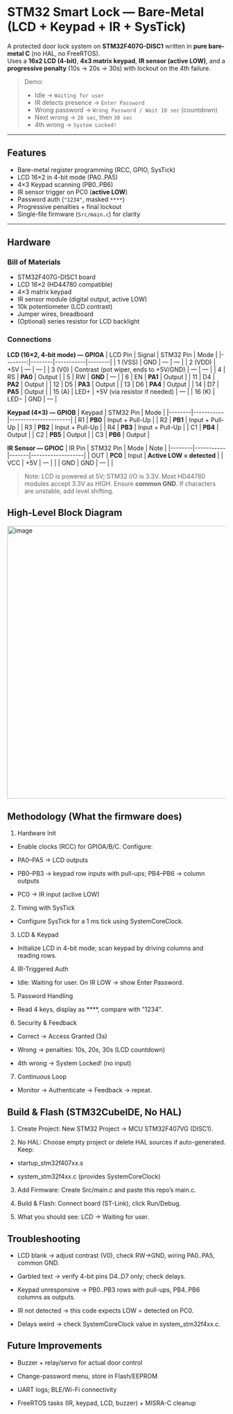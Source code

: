 # STM32 Smart Lock — Bare-Metal (LCD + Keypad + IR + SysTick)

A protected door lock system on **STM32F407G-DISC1** written in **pure bare-metal C** (no HAL, no FreeRTOS).  
Uses a **16x2 LCD (4-bit)**, **4x3 matrix keypad**, **IR sensor (active LOW)**, and a **progressive penalty** (10s → 20s → 30s) with lockout on the 4th failure.

> Demo:  
> - Idle → `Waiting for user`  
> - IR detects presence → `Enter Password`  
> - Wrong password → `Wrong Password / Wait 10 sec` (countdown)  
> - Next wrong → `20 sec`, then `30 sec`  
> - 4th wrong → `System Locked!`

---

## Features
- Bare-metal register programming (RCC, GPIO, SysTick)
- LCD 16×2 in 4-bit mode (PA0..PA5)
- 4×3 Keypad scanning (PB0..PB6)
- IR sensor trigger on PC0 (**active LOW**)
- Password auth (`"1234"`, masked `****`)
- Progressive penalties + final lockout
- Single-file firmware (`Src/main.c`) for clarity

---

## Hardware

### Bill of Materials
- STM32F407G-DISC1 board
- LCD 16×2 (HD44780 compatible)
- 4×3 matrix keypad
- IR sensor module (digital output, active LOW)
- 10k potentiometer (LCD contrast)
- Jumper wires, breadboard
- (Optional) series resistor for LCD backlight

### Connections

**LCD (16×2, 4-bit mode) — GPIOA**
| LCD Pin | Signal | STM32 Pin | Mode   |
|--------:|--------|-----------|--------|
| 1 (VSS) | GND    | —         | —      |
| 2 (VDD) | +5V    | —         | —      |
| 3 (V0)  | Contrast (pot wiper, ends to +5V/GND) | — | — |
| 4       | RS     | **PA0**   | Output |
| 5       | RW     | **GND**   | —      |
| 6       | EN     | **PA1**   | Output |
| 11      | D4     | **PA2**   | Output |
| 12      | D5     | **PA3**   | Output |
| 13      | D6     | **PA4**   | Output |
| 14      | D7     | **PA5**   | Output |
| 15 (A)  | LED+   | +5V (via resistor if needed) | — |
| 16 (K)  | LED−   | GND       | —      |

**Keypad (4×3) — GPIOB**
| Keypad | STM32 Pin | Mode                 |
|--------|-----------|----------------------|
| R1     | **PB0**   | Input + Pull-Up      |
| R2     | **PB1**   | Input + Pull-Up      |
| R3     | **PB2**   | Input + Pull-Up      |
| R4     | **PB3**   | Input + Pull-Up      |
| C1     | **PB4**   | Output               |
| C2     | **PB5**   | Output               |
| C3     | **PB6**   | Output               |

**IR Sensor — GPIOC**
| IR Pin | STM32 Pin | Mode  | Note              |
|--------|-----------|-------|-------------------|
| OUT    | **PC0**   | Input | **Active LOW = detected** |
| VCC    | +5V       | —     |                   |
| GND    | GND       | —     |                   |

> Note: LCD is powered at 5V; STM32 I/O is 3.3V. Most HD44780 modules accept 3.3V as HIGH. Ensure **common GND**. If characters are unstable, add level shifting.


## High-Level Block Diagram



<img width="1101" height="628" alt="image" src="https://github.com/user-attachments/assets/5f2d7aab-5896-4771-a4ca-e00f18200e87" />




## Methodology (What the firmware does)
1. Hardware Init
- Enable clocks (RCC) for GPIOA/B/C. Configure:

- PA0–PA5 → LCD outputs

- PB0–PB3 → keypad row inputs with pull-ups; PB4–PB6 → column outputs

- PC0 → IR input (active LOW)

2. Timing with SysTick
- Configure SysTick for a 1 ms tick using SystemCoreClock.

3. LCD & Keypad
- Initialize LCD in 4-bit mode; scan keypad by driving columns and reading rows.

4. IR-Triggered Auth
- Idle: Waiting for user. On IR LOW → show Enter Password.

5. Password Handling
- Read 4 keys, display as ****, compare with "1234".

6. Security & Feedback

- Correct → Access Granted (3s)

- Wrong → penalties: 10s, 20s, 30s (LCD countdown)

- 4th wrong → System Locked! (no input)

7. Continuous Loop
- Monitor → Authenticate → Feedback → repeat.

## Build & Flash (STM32CubeIDE, No HAL)
1. Create Project: New STM32 Project → MCU STM32F407VG (DISC1).

2. No HAL: Choose empty project or delete HAL sources if auto-generated. Keep:

 - startup_stm32f407xx.s

 - system_stm32f4xx.c (provides SystemCoreClock)

3. Add Firmware: Create Src/main.c and paste this repo’s main.c.

4. Build & Flash: Connect board (ST-Link), click Run/Debug.

5. What you should see: LCD → Waiting for user.

## Troubleshooting
- LCD blank → adjust contrast (V0), check RW→GND, wiring PA0..PA5, common GND.

- Garbled text → verify 4-bit pins D4..D7 only; check delays.

- Keypad unresponsive → PB0..PB3 rows with pull-ups, PB4..PB6 columns as outputs.

- IR not detected → this code expects LOW = detected on PC0.

- Delays weird → check SystemCoreClock value in system_stm32f4xx.c.

## Future Improvements
- Buzzer + relay/servo for actual door control

- Change-password menu, store in Flash/EEPROM

- UART logs; BLE/Wi-Fi connectivity

- FreeRTOS tasks (IR, keypad, LCD, buzzer) + MISRA-C cleanup
